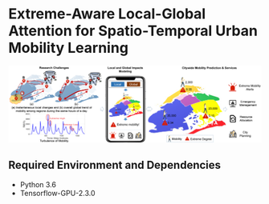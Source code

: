 # Extreme-Aware Local-Global Attention for Spatio-Temporal Urban Mobility Learning
<p align="center">
  <img src="https://github.com/HuiqunHuang/EALGAP/blob/main/Figs/Story.png" width="1000" title="Research motivations and potential applications of EALGAP.">
</p>

## Required Environment and Dependencies
- Python 3.6
- Tensorflow-GPU-2.3.0



